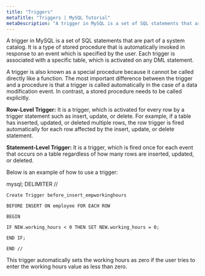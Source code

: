 ```yaml
---
title: "Triggers"
metaTitle: "Triggers | MySQL Tutorial"
metaDescription: "A trigger in MySQL is a set of SQL statements that are part of a system catalog. It is a type of stored procedure that is automatically invoked in response to an event which is specified by the user."
---
```


A trigger in MySQL is a set of SQL statements that are part of a system catalog. It is a type of stored procedure that is automatically invoked in response to an event which is specified by the user. Each trigger is associated with a specific table, which is activated on any DML statement.

A trigger is also known as a special procedure because it cannot be called directly like a function. The most important difference between the trigger and a procedure is that a trigger is called automatically in the case of a data modification event. In contrast, a stored procedure needs to be called explicitly.

**Row-Level Trigger:** It is a trigger, which is activated for every row by a trigger statement such as insert, update, or delete. For example, if a table has inserted, updated, or deleted multiple rows, the row trigger is fired automatically for each row affected by the insert, update, or delete statement.

**Statement-Level Trigger:** It is a trigger, which is fired once for each event that occurs on a table regardless of how many rows are inserted, updated, or deleted.

Below is an example of how to use a trigger:

mysql; DELIMITER //

```mysql
Create Trigger before_insert_empworkinghours

BEFORE INSERT ON employee FOR EACH ROW

BEGIN

IF NEW.working_hours < 0 THEN SET NEW.working_hours = 0;

END IF;

END //
```

This trigger automatically sets the working hours as zero if the user tries to enter the working hours value as less than zero.
